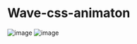 # Wave-css-animaton
![image](https://user-images.githubusercontent.com/71381532/140601927-175349ee-463f-496c-9444-7c5872dca9f4.png)
![image](https://user-images.githubusercontent.com/71381532/140601970-8f1481c3-0005-4557-818a-e58a5eb6ec23.png)

